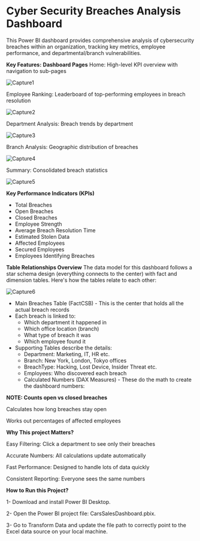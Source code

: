 # Cyber Security Breaches Analysis Dashboard

This Power BI dashboard provides comprehensive analysis of cybersecurity breaches within an organization, tracking key metrics, employee performance, and departmental/branch vulnerabilities.

**Key Features:**
**Dashboard Pages**
Home: High-level KPI overview with navigation to sub-pages

![Capture1](https://github.com/user-attachments/assets/d864d97b-5abc-46c4-8258-3503d017a7b3)

Employee Ranking: Leaderboard of top-performing employees in breach resolution

![Capture2](https://github.com/user-attachments/assets/d8c11ec5-8207-4909-ad90-4842f92e1423)

Department Analysis: Breach trends by department

![Capture3](https://github.com/user-attachments/assets/f8e59ce4-cbd2-4071-82e2-52ce2529b4f1)

Branch Analysis: Geographic distribution of breaches

![Capture4](https://github.com/user-attachments/assets/46515315-9403-48a1-8ea1-e46a3031b878)

Summary: Consolidated breach statistics

![Capture5](https://github.com/user-attachments/assets/4d064c61-78f2-4f77-ab30-52cecd9ad118)

**Key Performance Indicators (KPIs)**
   - Total Breaches
   - Open Breaches
   - Closed Breaches
   - Employee Strength
   - Average Breach Resolution Time
   - Estimated Stolen Data
   - Affected Employees
   - Secured Employees
   - Employees Identifying Breaches

**Table Relationships Overview**
The data model for this dashboard follows a star schema design (everything connects to the center) with fact and dimension tables. Here's how the tables relate to each other:

![Capture6](https://github.com/user-attachments/assets/db65f816-2636-4a21-b05e-aa976234d911)

- Main Breaches Table (FactCSB) - This is the center that holds all the actual breach records
- Each breach is linked to:
     - Which department it happened in
     - Which office location (branch)
     - What type of breach it was
     - Which employee found it
- Supporting Tables describe the details:
     - Department: Marketing, IT, HR etc.
     - Branch: New York, London, Tokyo offices
     - BreachType: Hacking, Lost Device, Insider Threat etc.
     - Employees: Who discovered each breach
     - Calculated Numbers (DAX Measures) - These do the math to create the dashboard numbers:
  

**NOTE: Counts open vs closed breaches**

Calculates how long breaches stay open

Works out percentages of affected employees

**Why This project Matters?**

Easy Filtering: Click a department to see only their breaches

Accurate Numbers: All calculations update automatically

Fast Performance: Designed to handle lots of data quickly

Consistent Reporting: Everyone sees the same numbers

**How to Run this Project?**

1- Download and install Power BI Desktop.

2- Open the Power BI project file: CarsSalesDashboard.pbix.

3- Go to Transform Data and update the file path to correctly point to the Excel data source on your local machine.

